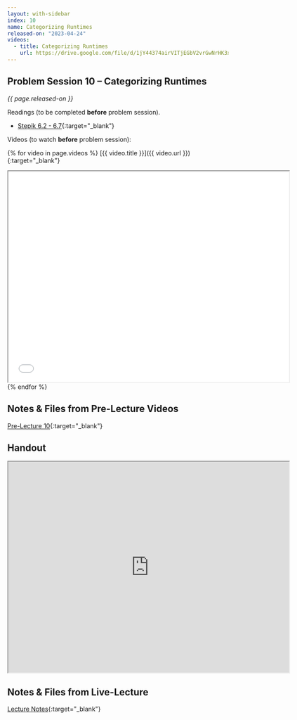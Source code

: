 ```yaml
---
layout: with-sidebar
index: 10
name: Categorizing Runtimes
released-on: "2023-04-24"
videos:
  - title: Categorizing Runtimes
    url: https://drive.google.com/file/d/1jY44374airVITjEGbV2vrGwNrHK3xFuw
---
```


## Problem Session 10 – Categorizing Runtimes

_{{ page.released-on }}_

Readings (to be completed **before** problem session). 
- [Stepik 6.2 - 6.7](https://stepik.org/lesson/717527/step/1?unit=718480){:target="_blank"}

Videos (to watch **before** problem session):

{% for video in page.videos %}
[{{ video.title }}]({{ video.url }}){:target="_blank"}

<iframe src="{{ video.url }}/preview" width="640" height="480" allow="autoplay"></iframe>
{% endfor %}

## Notes & Files from Pre-Lecture Videos

[Pre-Lecture 10](https://github.com/ucsd-cse12-f22/ucsd-cse12-f22.github.io/tree/main/_pre-lectures/lecture-10){:target="_blank"}

## Handout

<iframe src="https://drive.google.com/file/d/1CiMogt43k6NwfM1KWIc_t7YGFdE6tkgl/preview" width="640" height="480" allow="autoplay"></iframe>

## Notes & Files from Live-Lecture

[Lecture Notes](https://github.com/ucsd-cse12-sp23/ucsd-cse12-sp23.github.io/tree/main/_lectures/lecture-10){:target="_blank"}
